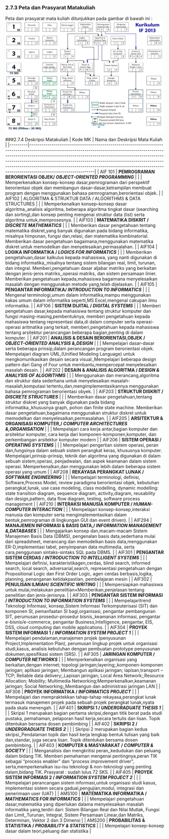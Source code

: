 ### 2.7.3 Peta dan Prasyarat Matakuliah 
Peta dan prasyarat mata kuliah ditunjukkan pada gambar di bawah ini :
![Peta Mata Kuliah Teknik Informatika](images/petamakul.jpg)

###2.7.4 Deskripsi Matakuliah
| Kode MK | Nama dan Deskripsi Mata Kuliah                                                                                                                                                                                                                                                                                                                                                                                                       |
|---------|--------------------------------------------------------------------------------------------------------------------------------------------------------------------------------------------------------------------------------------------------------------------------------------------------------------------------------------------------------------------------------------------------------------------------------------|
| AIF 101 | __PEMROGRAMAN BERORIENTASI OBJEK/ _OBJECT-ORIENTED PROGRAMMING___                                                                                                                                                                                                                                                                                                                                                                          |
|         | Memperkenalkan konsep-konsep dasar,pemrograman dari perspektif berorientasi objek dan membangun dasar-dasar,ketrampilan membuat program dengan menggunakan bahasa pemrograman,berorientasi objek.                                                                                                                                                                                                                                    |
| AIF102  | ALGORITMA & STRUKTUR DATA / ALGORITHMS & DATA STRUCTURES                                                                                                                                                                                                                                                                                                                                                                             |
|         | Memperkenalkan konsep–konsep dasar algoritma,,analisis algoritma, beberapa algoritma tingkat dasar (searching dan sorting),dan konsep penting mengenai struktur data (list) serta algoritma untuk,memprosesnya.                                                                                                                                                                                                                      |
| AIF103  | __MATEMATIKA DISKRIT / _DISCRETE MATHEMATICS___                                                                                                                                                                                                                                                                                                                                                                                            |
|         | Memberikan dasar pengetahuan tentang matematika diskret,yang banyak digunakan pada bidang informatika, misalnya himpunan, fungsi dan,relasi, dan matematika kombinatorial. Memberikan dasar pengetahuan bagaimana,menggunakan matematika diskret untuk memodelkan dan menyelesaikan,permasalahan.                                                                                                                                    |
| AIF104  | __LOGIKA INFORMATIKA / _LOGICS FOR INFORMATICS___                                                                                                                                                                                                                                                                                                                                                                                          |
|         | Memberikan pengetahuan,dasar kalkulus kepada mahasiswa, yang nanti digunakan di bidang informatika,,misalnya tentang sistem bilangan real, limit, turunan, dan integral. Memberi,pengetahuan dasar aljabar matriks yang berkaitan dengan jenis-jenis matriks,,operasi matriks, dan sistem persamaan linier. Memberikan pengetahuan kepada,mahasiswa bagaimana menyelesaikan masalah dengan menggunakan metode yang,telah dijelaskan. |
| AIF105  | __PENGANTAR INFORMATIKA/ _INTRODUCTION TO INFORMATICS___                                                                                                                                                                                                                                                                                                                                                                                   |
|         | Mengenal terminologi,umum dalam informatika,mampu menggunakan kakas umum dalam informatika seperti,MS Excel,mengenal cakupan ilmu informatika.                                                                                                                                                                                                                                                                                       |
| AIF106  | __SISTEM DIJITAL / _DIGITAL SYSTEMS___                                                                                                                                                                                                                                                                                                                                                                                                     |
|         | Memberi pengetahuan dasar,kepada mahasiswa tentang struktur komputer dan fungsi masing-masing,pembentuknya, memberi pengetahuan kepada mahasiswa tentang representasi data,di dalam computer serta operasi-operasi aritmatika yang terkait, memberi,pengetahuan kepada mahasiswa tentang arsitektur perancangan beberapa bagian,penting di dalam komputer.                                                                           |
| AIF201  | __ANALISIS & DESAIN BERORIENTASI,OBJEK / _OBJECT-ORIENTED ANALYSIS &,DESIGN___                                                                                                                                                                                                                                                                                                                                                             |
|         | Mempelajari dasar-dasar serta beberapa prinsip,dalam perancangan program berorientasi objek. Mempelajari diagram UML,(Unified Modeling Language) untuk mengkomunikasikan desain secara visual.,Mempelajari beberapa design pattern dari Gang of Four untuk membantu,mempercepat menyelesaikan masalah desain.                                                                                                                        |
| AIF202  | __DESAIN & ANALISIS ALGORITMA / _DESIGN & ANALYSIS OF ALGORITHMS___                                                                                                                                                                                                                                                                                                                                                                        |
|         | Menggunakan dan merancang,algoritma dan struktur data sederhana untuk menyelesaikan masalah-masalah,komputasi tertentu,dan,mengimplementasikannya menggunakan bahasa pemrograman berorientasi obyek.                                                                                                                                                                                                                                 |
| AIF203  | __STRUKTUR DISKRIT / _DISCRETE STRUCTURES___                                                                                                                                                                                                                                                                                                                                                                                               |
|         | Memberikan dasar pengetahuan,tentang struktur diskret yang banyak digunakan pada bidang informatika,,khususnya graph, pohon dan finite state machine. Memberikan dasar pengetahuan,bagaimana menggunakan struktur diskret untuk memodelkan dan menyelesaikan,permasalahan.                                                                                                                                                           |
| AIF205  | __ARSITEKTUR & ORGANISASI KOMPUTER,/ _COMPUTER ARCHITECTURES &,ORGANISATION___                                                                                                                                                                                                                                                                                                                                                             |
|         | Mempelajari cara kerja antar,bagian komputer dan arsitektur komputer, cara kerja dari komponen-komponen,komputer, dan perkembangan arsitektur komputer modern                                                                                                                                                                                                                                                                        |
| AIF206  | __SISTEM OPERASI / _OPERATING SYSTEMS___                                                                                                                                                                                                                                                                                                                                                                                                   |
|         | Mempelajari pengertian sistem operasi, peran dan,fungsinya dalam sebuah sistem perangkat keras, khususnya komputer. Mempelajari,prinsip-prinsip, teknik dan algoritma yang digunakan di dalam sebuah sistem,operasi, penjadwalan, dan aspek keamanan dalam sistem operasi. Memperkenalkan,dan menggunakan lebih dalam beberapa sistem operasi yang umum                                                                              |
| AIF208  | __REKAYASA PERANGKAT LUNAK / _SOFTWARE ENGINEERING___                                                                                                                                                                                                                                                                                                                                                                                  |
|         | Mempelajari terminologi, definisi, Software,Process Model, review paradigma berorientasi objek, kebutuhan perangkat,lunak, use case modeling, class modelling, dynamic modelling: state transition diagram, sequence diagram, activity,diagram, reusability dan design,pattern, data flow diagram, testing, software process management                                                                                              |
| AIF210  | __INTERAKSI MANUSIA KOMPUTER / _HUMAN-COMPUTER INTERACTION___                                                                                                                                                                                                                                                                                                                                                                              |
|         | Mempelajari konsep-konsep,interaksi manusia dan komputer serta mengimplementasikan dalam bentuk,pemrograman di lingkungan GUI dan event driven).                                                                                                                                                                                                                                                                                     |
| AIF294  | __MANAJEMEN INFORMASI & BASIS DATA,/ _INFORMATION MANAGEMENT &,DATABASES___                                                                                                                                                                                                                                                                                                                                                                |
|         | Mengajarkan konsep dan,macam-macam Sistem Manajemen Basis Data (DBMS), pengenalan basis data,sederhana mulai dari spreadsheet, merancang dan memodelkan basis data,menggunakan ER-D,implementasi tabel, penyimpanan data multimedia, serta cara,penggunaan sintaks-sintaks SQL pada DBMS.                                                                                                                                            |
| AIF301  | __PENGANTAR SISTEM CERDAS / _INTRODUCTION TO INTELLIGENT SYSTEMS___                                                                                                                                                                                                                                                                                                                                                                        |
|         | Mempelajari definisi, karakteristikagen,cerdas, blind search, informed search, local search, adversarial,search, representasi pengetahuan dengan Propositional Logic dan First Order Logic, agen cerdas berbasis,logika, planning, penanganan ketidakpastian, pembelajaran mesin                                                                                                                                                     |
| AIF302  | __PENULISAN ILMIAH/ _SCIENTIFIC WRITING___                                                                                                                                                                                                                                                                                                                                                                                                 |
|         | Mempersiapkan mahasiswa untuk mulai,melakukan penelitian×Memberikan,penjelasan tentang penelitian dan jenis-jenisnya.                                                                                                                                                                                                                                                                                                                |
| AIF303  | __PENGANTAR SISTEM INFORMASI / _INTRODUCTION TO INFORMATION SYSTEMS___                                                                                                                                                                                                                                                                                                                                                                     |
|         | Mempelajaritrend Teknologi Informasi, konsep,Sistem Informasi Terkomputerisasi (SIT) dan komponen SI, pemanfaatan SI bagi,organisasi, pengantar pembangunan SIT, perumusan prosedur-prosedur bisnis,,keamanan informasi, pengantar e-bisnis/e-commerce, pengantar Business,Intelligence, pengantar, EIS, DSS, cloud computing dan mobile applications.                                                                               |
| AIF304  | __PROYEK SISTEM INFORMASI 1 / _INFORMATION SYSTEM PROJECT 1___                                                                                                                                                                                                                                                                                                                                                                             |
|         | Mempelajari pendalaman,manajemen projek (penyusunan Project,Implementation Plan), perumusan lingkup projek untuk organisasi studi,kasus, analisis kebutuhan dengan pembuatan prototype penyusunan dokumen,spesifikasi sistem (SRS).                                                                                                                                                                                                  |
| AIF305  | __JARINGAN KOMPUTER / _COMPUTER NETWORKS___                                                                                                                                                                                                                                                                                                                                                                                                |
|         | Memperkenalkan organisasi yang berkaitan,dengan internet; topologi jaringan;layering;,komponen-komponen jaringan; aplikasi jaringan; Membangun aplikasi jaringan; lapisan,transport – TCP; Reliable data delivery;,Lapisan jaringan; Local Area Network;,Resource Allocation; Mobility; Multimedia Networking;Memperkenalkan,keamanan jaringan; Social Networking;,Membangun dan administrasi jaringan LAN                           |
| AIF306  | __PROYEK INFORMATIKA / _INFORMATICS PROJECT___                                                                                                                                                                                                                                                                                                                                                                                             |
|         | Mempelajari dan mempraktekkan tahap-tahap rekayasa,perangkat lunak termasuk manajemen projek pada sebuah projek perangkat lunak,nyata pada skala menengah.                                                                                                                                                                                                                                                                           |
| AIF401  | __SKRIPSI 1 / _UNDERGRADUATE THESIS 1___                                                                                                                                                                                                                                                                                                                                                                                                   |
|         | Skripsi 1 merupakan bagian pertama skripsi,dengan titik berat pada studi pustaka, pemahaman, pelaporan hasil kerja,secara tertulis dan lisan. Topik ditentukan bersama dosen pembimbing                                                                                                                                                                                                                                              |
| AIF402  | __SKRIPSI 2 / _UNDERGRADUATE THESIS 2___                                                                                                                                                                                                                                                                                                                                                                                                   |
|         | Skripsi 2 merupakan bagian kedua skripsi,,Pendalaman topik dan hasil kerja lengkap bentuk tulisan yang baik dan,standar, juga secara lisan. Topik ditentukan bersama dosen pembimbing.                                                                                                                                                                                                                                               |
| AIF403  | __KOMPUTER & MASYARAKAT / _COMPUTER & SOCIETY___                                                                                                                                                                                                                                                                                                                                                                                           |
|         | Menganalisis dan mengkritisi peran,,kedudukan dan peluang dalam bidang TIK. Memberi pemahaman mengenai pentingnya,peran TIK sebagai “process enabler” dan “process improvement driver”, serta,memperkenalkan isu-isu teknologi & non-teknologi yang penting dalam,bidang TIK. Prasyarat : sudah lulus 72 SKS.                                                                                                                        |
| AIF405  | __PROYEK SISTEM INFORMASI 2 / _INFORMATION SYSTEM PROJECT 2___                                                                                                                                                                                                                                                                                                                                                                             |
|         | Mempelajari perancangan sistem informasi,untuk organisasi studi kasus, implementasi sistem secara gadual,pengujian,modul, integrasi dan penerimaan user (UAT)                                                                                                                                                                                                                                                                        |
| AMS100  | __MATEMATIKA INFORMATIKA / _MATHEMATICS FOR INFORMATICS___                                                                                                                                                                                                                                                                                                                                                                                 |
|         | Mempelajari pengetahuan dasar,matematika yang diperlukan dalama menyelesaikan masalah informatika yang,terdiri dari: Sistem Bilangan Real dan Nilai Mutlak, Fungsi dan Limit,,Turunan, Integral, Sistem Persamaan Linear,dan Matriks, Determinan, Vektor 2 dan 3 Dimensi                                                                                                                                                             |
| AMS200  | __PROBABILITAS & STATISTIKA / _PROBABILITY & STATISTICS___                                                                                                                                                                                                                                                                                                                                                                                 |
|         | Mempelajari konsep-konsep dasar dalam teori,peluang dan statistika                                                                                                                                                                                                                                                                                                                                                                   |
